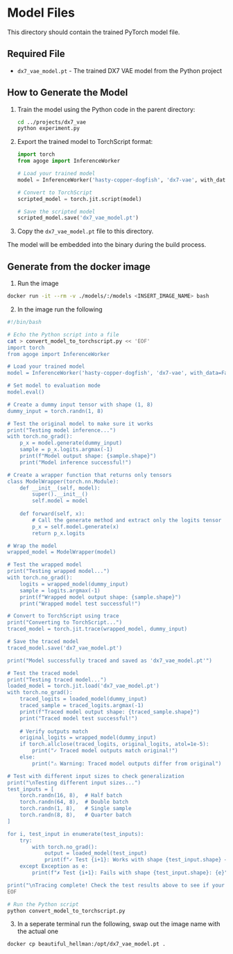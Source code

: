 # Model Files

This directory should contain the trained PyTorch model file.

## Required File

- `dx7_vae_model.pt` - The trained DX7 VAE model from the Python project

## How to Generate the Model

1. Train the model using the Python code in the parent directory:
   ```bash
   cd ../projects/dx7_vae
   python experiment.py
   ```

2. Export the trained model to TorchScript format:
   ```python
   import torch
   from agoge import InferenceWorker
   
   # Load your trained model
   model = InferenceWorker('hasty-copper-dogfish', 'dx7-vae', with_data=False).model
   
   # Convert to TorchScript
   scripted_model = torch.jit.script(model)
   
   # Save the scripted model
   scripted_model.save('dx7_vae_model.pt')
   ```

3. Copy the `dx7_vae_model.pt` file to this directory.

The model will be embedded into the binary during the build process.


## Generate from the docker image

1. Run the image

```bash
docker run -it --rm -v ./models/:/models <INSERT_IMAGE_NAME> bash
```


2. In the image run the following

```bash
#!/bin/bash

# Echo the Python script into a file
cat > convert_model_to_torchscript.py << 'EOF'
import torch
from agoge import InferenceWorker

# Load your trained model
model = InferenceWorker('hasty-copper-dogfish', 'dx7-vae', with_data=False).model

# Set model to evaluation mode
model.eval()

# Create a dummy input tensor with shape (1, 8)
dummy_input = torch.randn(1, 8)

# Test the original model to make sure it works
print("Testing model inference...")
with torch.no_grad():
    p_x = model.generate(dummy_input)
    sample = p_x.logits.argmax(-1)
    print(f"Model output shape: {sample.shape}")
    print("Model inference successful!")

# Create a wrapper function that returns only tensors
class ModelWrapper(torch.nn.Module):
    def __init__(self, model):
        super().__init__()
        self.model = model
    
    def forward(self, x):
        # Call the generate method and extract only the logits tensor
        p_x = self.model.generate(x)
        return p_x.logits

# Wrap the model
wrapped_model = ModelWrapper(model)

# Test the wrapped model
print("Testing wrapped model...")
with torch.no_grad():
    logits = wrapped_model(dummy_input)
    sample = logits.argmax(-1)
    print(f"Wrapped model output shape: {sample.shape}")
    print("Wrapped model test successful!")

# Convert to TorchScript using trace
print("Converting to TorchScript...")
traced_model = torch.jit.trace(wrapped_model, dummy_input)

# Save the traced model
traced_model.save('dx7_vae_model.pt')

print("Model successfully traced and saved as 'dx7_vae_model.pt'")

# Test the traced model
print("Testing traced model...")
loaded_model = torch.jit.load('dx7_vae_model.pt')
with torch.no_grad():
    traced_logits = loaded_model(dummy_input)
    traced_sample = traced_logits.argmax(-1)
    print(f"Traced model output shape: {traced_sample.shape}")
    print("Traced model test successful!")
    
    # Verify outputs match
    original_logits = wrapped_model(dummy_input)
    if torch.allclose(traced_logits, original_logits, atol=1e-5):
        print("✓ Traced model outputs match original!")
    else:
        print("⚠ Warning: Traced model outputs differ from original")

# Test with different input sizes to check generalization
print("\nTesting different input sizes...")
test_inputs = [
    torch.randn(16, 8),  # Half batch
    torch.randn(64, 8),  # Double batch
    torch.randn(1, 8),   # Single sample
    torch.randn(8, 8),   # Quarter batch
]

for i, test_input in enumerate(test_inputs):
    try:
        with torch.no_grad():
            output = loaded_model(test_input)
            print(f"✓ Test {i+1}: Works with shape {test_input.shape} → output shape {output.shape}")
    except Exception as e:
        print(f"✗ Test {i+1}: Fails with shape {test_input.shape}: {e}")

print("\nTracing complete! Check the test results above to see if your model generalizes to different batch sizes.")
EOF

# Run the Python script
python convert_model_to_torchscript.py
```

3. In a seperate terminal run the following, swap out the image name with the actual one

```bash
docker cp beautiful_hellman:/opt/dx7_vae_model.pt .
```
